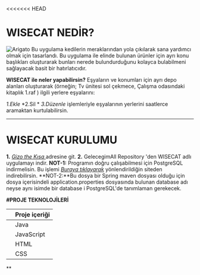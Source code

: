 <<<<<<< HEAD
# WISECAT NEDİR?

![Arigato ](https://s1.1zoom.me/big0/657/339899-blackangel.jpg)
Bu uygulama kedilerin meraklarından yola çıkılarak sana yardımcı olmak için tasarlandı.
Bu uygulama ile elinde bulunan ürünler için ayrı konu başlıkları oluşturarak bunları nerede bulundurduğunu kolayca bulabilmeni sağlayacak basit bir hatırlatıcıdır.

**WISECAT ile neler yapabilirsin?**
Eşyaların ve konumları için ayrı depo alanları oluşturarak (örneğin; Tv ünitesi sol çekmece, Çalışma odasındaki kitaplık 1.raf ) ilgili yerlere eşyalarını:




*1.Ekle*
*2.Sil *
*3.Düzenle*
işlemleriyle eşyalarının yerlerini saatlerce aramaktan kurtulabilirsin.

 -----
 
# WISECAT KURULUMU 

**1.** *[Gizo the Kısa ](https://github.com/Gizot)*  adresine git.
**2.** GelecegimAll Repository 'den WISECAT adlı uygulamayı indir.
**NOT-1:** Programın doğru çalışabilmesi için  PostgreSQL indirmelisin. Bu işlemi *[Buraya tıklayarak](https://www.postgresql.org/download/)* yönlendirildiğin siteden indirebilirsin. 
**NOT-2:**Bu dosya bir Spring maven dosyası olduğu için dosya içerisindeli application.properties dosyasında bulunan database adı neyse aynı isimde bir database i PostgreSQL'de tanımlaman gerekecek. 

**#PROJE TEKNOLOJİLERİ**                        

||Proje içeriği                                         
|----------------| -|
||Java           
||JavaScript          
||HTML
||CSS

**




